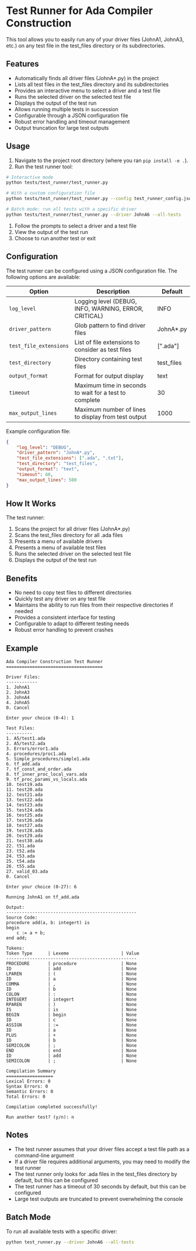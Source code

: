 # Test Runner for Ada Compiler Construction

This tool allows you to easily run any of your driver files (JohnA1, JohnA3, etc.) on any test file in the test_files directory or its subdirectories.

## Features

- Automatically finds all driver files (JohnA*.py) in the project
- Lists all test files in the test_files directory and its subdirectories
- Provides an interactive menu to select a driver and a test file
- Runs the selected driver on the selected test file
- Displays the output of the test run
- Allows running multiple tests in succession
- Configurable through a JSON configuration file
- Robust error handling and timeout management
- Output truncation for large test outputs

## Usage

1. Navigate to the project root directory (where you ran `pip install -e .`).
2. Run the test runner tool:

```bash
# Interactive mode
python tests/test_runner/test_runner.py

# With a custom configuration file
python tests/test_runner/test_runner.py --config test_runner_config.json

# Batch mode: run all tests with a specific driver
python tests/test_runner/test_runner.py --driver JohnA6 --all-tests
```

1. Follow the prompts to select a driver and a test file
1. View the output of the test run
1. Choose to run another test or exit

## Configuration

The test runner can be configured using a JSON configuration file. The following options are available:

| Option | Description | Default |
|--------|-------------|---------|
| `log_level` | Logging level (DEBUG, INFO, WARNING, ERROR, CRITICAL) | INFO |
| `driver_pattern` | Glob pattern to find driver files | JohnA*.py |
| `test_file_extensions` | List of file extensions to consider as test files | [".ada"] |
| `test_directory` | Directory containing test files | test_files |
| `output_format` | Format for output display | text |
| `timeout` | Maximum time in seconds to wait for a test to complete | 30 |
| `max_output_lines` | Maximum number of lines to display from test output | 1000 |

Example configuration file:

```json
{
    "log_level": "DEBUG",
    "driver_pattern": "JohnA*.py",
    "test_file_extensions": [".ada", ".txt"],
    "test_directory": "test_files",
    "output_format": "text",
    "timeout": 60,
    "max_output_lines": 500
}
```

## How It Works

The test runner:

1. Scans the project for all driver files (JohnA*.py)
2. Scans the test_files directory for all .ada files
3. Presents a menu of available drivers
4. Presents a menu of available test files
5. Runs the selected driver on the selected test file
6. Displays the output of the test run

## Benefits

- No need to copy test files to different directories
- Quickly test any driver on any test file
- Maintains the ability to run files from their respective directories if needed
- Provides a consistent interface for testing
- Configurable to adapt to different testing needs
- Robust error handling to prevent crashes

## Example

```text
Ada Compiler Construction Test Runner
=====================================

Driver Files:
------------
1. JohnA1
2. JohnA3
3. JohnA4
4. JohnA5
0. Cancel

Enter your choice (0-4): 1

Test Files:
----------
1. A5/test1.ada
2. A5/test2.ada
3. Errors/error1.ada
4. procedures/proc1.ada
5. Simple_procedures/simple1.ada
6. tf_add.ada
7. tf_const_and_order.ada
8. tf_inner_proc_local_vars.ada
9. tf_proc_params_vs_locals.ada
10. test19.ada
11. test20.ada
12. test21.ada
13. test22.ada
14. test23.ada
15. test24.ada
16. test25.ada
17. test26.ada
18. test27.ada
19. test28.ada
20. test29.ada
21. test30.ada
22. t51.ada
23. t52.ada
24. t53.ada
25. t54.ada
26. t55.ada
27. valid_03.ada
0. Cancel

Enter your choice (0-27): 6

Running JohnA1 on tf_add.ada

Output:
--------------------------------------------------
Source Code:
procedure add(a, b: integert) is
begin
    c := a + b;
end add;

Tokens:
Token Type      | Lexeme                    | Value
--------------------------------------------------
PROCEDURE       | procedure                 | None
ID              | add                       | None
LPAREN          | (                         | None
ID              | a                         | None
COMMA           | ,                         | None
ID              | b                         | None
COLON           | :                         | None
INTEGERT        | integert                  | None
RPAREN          | )                         | None
IS              | is                        | None
BEGIN           | begin                     | None
ID              | c                         | None
ASSIGN          | :=                        | None
ID              | a                         | None
PLUS            | +                         | None
ID              | b                         | None
SEMICOLON       | ;                         | None
END             | end                       | None
ID              | add                       | None
SEMICOLON       | ;                         | None

Compilation Summary
==================
Lexical Errors: 0
Syntax Errors: 0
Semantic Errors: 0
Total Errors: 0

Compilation completed successfully!

Run another test? (y/n): n
```

## Notes

- The test runner assumes that your driver files accept a test file path as a command-line argument
- If a driver file requires additional arguments, you may need to modify the test runner
- The test runner only looks for .ada files in the test_files directory by default, but this can be configured
- The test runner has a timeout of 30 seconds by default, but this can be configured
- Large test outputs are truncated to prevent overwhelming the console

## Batch Mode

To run all available tests with a specific driver:

```bash
python test_runner.py --driver JohnA6 --all-tests